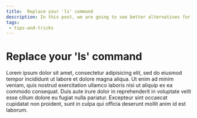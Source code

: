 ```yaml
---
title:  Replace your 'ls' command
description: In this post, we are going to see better alternatives for our 'ls' command in order to list files via command line.
tags: 
 - tips-and-tricks
---
```


# Replace your 'ls' command

Lorem ipsum dolor sit amet, consectetur adipisicing elit, sed do eiusmod tempor incididunt ut labore et dolore magna aliqua. Ut enim ad minim veniam, quis nostrud exercitation ullamco laboris nisi ut aliquip ex ea commodo consequat. Duis aute irure dolor in reprehenderit in voluptate velit esse cillum dolore eu fugiat nulla pariatur. Excepteur sint occaecat cupidatat non proident, sunt in culpa qui officia deserunt mollit anim id est laborum.
